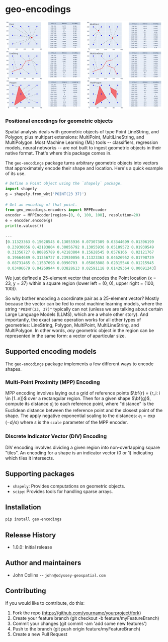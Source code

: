 
# geo-encodings

![Multi-Point Proximity encodings for all shape types](https://github.com/odyssey-geospatial/geo-encodings/raw/main/images/mpp-encodings-6.jpg)

### Positional encodings for geometric objects
	
Spatial analysis deals with
geometric objects of type Point LineString, and Polygon; 
plus multipart extensions: MultiPoint, 
MultiLineString, and MultiPolygon. 
Most Machine Learning (ML) tools --
classifiers, regression models, neural networks -- 
are not built to ingest geometric objects 
in their native format. That's where this package comes in.

The `geo-encodings` package turns 
arbitrary geometric objects into vectors that approximately encode
their shape and location.
Here's a quick example of its use.

```python
# Define a Point object using the `shapely` package.
import shapely
g = shapely.from_wkt('POINT(23 37)')

# Get an encoding of that point.
from geo_encodings.encoders import MPPEncoder
encoder = MPPEncoder(region=[0, 0, 100, 100], resolution=20)
e = encoder.encode(g)
print(e.values())

---
[0.11323363 0.15628545 0.13055936 0.07307309 0.03344699 0.01396199
 0.23930056 0.42183804 0.30056792 0.13055936 0.05109572 0.01939549
 0.31356727 0.80885789 0.42183804 0.15628545 0.0576166  0.02121767
 0.19664689 0.31356727 0.23930056 0.11323363 0.04626952 0.01798739
 0.08731465 0.11587698 0.0990703  0.05863808 0.02815546 0.01215945
 0.03496679 0.04269944 0.03828613 0.02591118 0.01429364 0.00691243]
```

We just defined a 25-element vector that encodes the Point location
(x = 23, y = 37) within a square region (lower left = (0, 0), 
upper right = (100, 100)).

So why bother encoding a coordinate pair as a 25-element vector?
Mostly because the vector can be fed to most machine learning models,
where the string `"POINT(23, 37)"` typically can not
(unless we are talking about certain Large Language Models (LLMS), 
which are a whole other story).
And importantly, the exact same operation works for all other types of geometries: 
LineString, Polygon, MultiPoint, MultiLineString, and MultiPolygon.
In other words, *any* geometric object in the region can be represented 
in the same form: a vector of aparticular size.

## Supported encoding models

The `geo-encodings` package implements a few different ways to encode shapes.

### Multi-Point Proximity (MPP) Encoding

MPP encoding involves laying out a grid of reference points 
$\bf{r} = {r_i: i \in [1..n]}$
over a rectangular region.
Then for a given shape $\bf{g}$, compute its distance $d_i$ to each reference point, 
where "distance" is the Euclidean distance between the reference point and the closest point of the shape. 
The apply negative exponential scaling to the distances:
$e_i = \exp(-d_i / s)$
where $s$ is the `scale` parameter of the MPP encoder.

### Discrete Indicator Vector (DIV) Encoding

DIV encoding involves dividing a given region into non-overlapping square "tiles".
An encoding for a shape is an indicator vector (0 or 1) indicating which tiles 
it intersects.  

## Supporting packages

* `shapely`: Provides computations on geometric objects.
* `scipy`: Provides tools for handling sparse arrays.

## Installation

```python
pip install geo-encodings
```

## Release History

* 1.0.0: Initial release

## Author and maintainers

* John Collins -- `john@odyssey-geospatial.com`

## Contributing

If you would like to contribute, do this: 
1. Fork the repo (https://github.com/yourname/yourproject/fork)
2. Create your feature branch (git checkout -b feature/myFeatureBranch)
3. Commit your changes (git commit -am 'add some new features')
4. Push to the branch (git push origin feature/myFeatureBranch)
5. Create a new Pull Request

